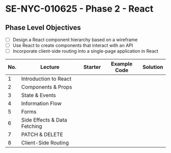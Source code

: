 # SE-NYC-010625 - Phase 2 - React

## Phase Level Objectives

- [ ] Design a React component hierarchy based on a wireframe
- [ ] Use React to create components that interact with an API
- [ ] Incorporate client-side routing into a single-page application in React

|No. | Lecture                          | Starter 	| Example Code 	| Solution 	|
|----|------------------------------	|:-----:	|--------	|---------	|
|1 | Introduction to React              ||||
|2 | Components & Props                 ||||
|3 | State & Events                     ||||
|4 | Information Flow                   ||||
|5 | Forms                              ||||
|6 | Side Effects & Data Fetching       ||||
|7 | PATCH & DELETE                     ||||
|8 | Client-Side Routing                ||||